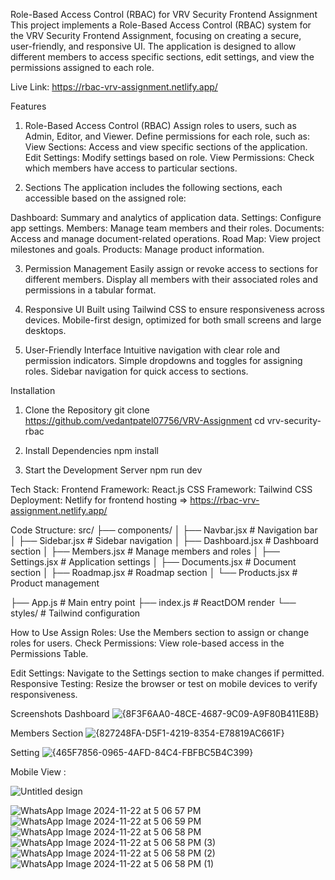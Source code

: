 Role-Based Access Control (RBAC) for VRV Security Frontend Assignment
This project implements a Role-Based Access Control (RBAC) system for the VRV Security Frontend Assignment, focusing on creating a secure, user-friendly, and responsive UI. The application is designed to allow different members to access specific sections, edit settings, and view the permissions assigned to each role.

Live Link: https://rbac-vrv-assignment.netlify.app/


Features

1. Role-Based Access Control (RBAC)
Assign roles to users, such as Admin, Editor, and Viewer.
Define permissions for each role, such as:
View Sections: Access and view specific sections of the application.
Edit Settings: Modify settings based on role.
View Permissions: Check which members have access to particular sections.

3. Sections
The application includes the following sections, each accessible based on the assigned role:

Dashboard: Summary and analytics of application data.
Settings: Configure app settings.
Members: Manage team members and their roles.
Documents: Access and manage document-related operations.
Road Map: View project milestones and goals.
Products: Manage product information.

3. Permission Management
Easily assign or revoke access to sections for different members.
Display all members with their associated roles and permissions in a tabular format.

4. Responsive UI
Built using Tailwind CSS to ensure responsiveness across devices.
Mobile-first design, optimized for both small screens and large desktops.

5. User-Friendly Interface
Intuitive navigation with clear role and permission indicators.
Simple dropdowns and toggles for assigning roles.
Sidebar navigation for quick access to sections.

Installation
1. Clone the Repository
git clone https://github.com/vedantpatel07756/VRV-Assignment
cd vrv-security-rbac

3. Install Dependencies
npm install

4. Start the Development Server
npm run dev

Tech Stack:
Frontend Framework: React.js
CSS Framework: Tailwind CSS
Deployment: Netlify for frontend hosting => https://rbac-vrv-assignment.netlify.app/


Code Structure:
src/
├── components/
│   ├── Navbar.jsx         # Navigation bar
│   ├── Sidebar.jsx        # Sidebar navigation
│   ├── Dashboard.jsx      # Dashboard section
│   ├── Members.jsx        # Manage members and roles
│   ├── Settings.jsx       # Application settings
│   ├── Documents.jsx      # Document section
│   ├── Roadmap.jsx        # Roadmap section
│   └── Products.jsx       # Product management

├── App.js                 # Main entry point
├── index.js               # ReactDOM render
└── styles/                # Tailwind configuration

How to Use
Assign Roles: Use the Members section to assign or change roles for users.
Check Permissions: View role-based access in the Permissions Table.
    
Edit Settings: Navigate to the Settings section to make changes if permitted.
Responsive Testing: Resize the browser or test on mobile devices to verify responsiveness.


Screenshots
Dashboard
![{8F3F6AA0-48CE-4687-9C09-A9F80B411E8B}](https://github.com/user-attachments/assets/5195a017-f3ab-49b0-8bb2-39be75e5f43b)


Members Section
![{827248FA-D5F1-4219-8354-E78819AC661F}](https://github.com/user-attachments/assets/6b77abe5-27a3-46e5-ba59-cff0f6524fa8)


Setting
![{465F7856-0965-4AFD-84C4-FBFBC5B4C399}](https://github.com/user-attachments/assets/a4a3be2d-ac41-467f-b199-9dbf1770614b)



Mobile View :

![Untitled design](https://github.com/user-attachments/assets/a40ceb69-d6ae-4712-a7bf-37130e6c7e86)

![WhatsApp Image 2024-11-22 at 5 06 57 PM](https://github.com/user-attachments/assets/31005d2b-4dc1-4cc5-9f02-e8d4061f16b6)
![WhatsApp Image 2024-11-22 at 5 06 59 PM](https://github.com/user-attachments/assets/401e2a01-6c9c-45ce-ace3-d26c5f62813c)
![WhatsApp Image 2024-11-22 at 5 06 58 PM](https://github.com/user-attachments/assets/a9d85f27-648c-4e92-9aa2-710e097c8ad2)
![WhatsApp Image 2024-11-22 at 5 06 58 PM (3)](https://github.com/user-attachments/assets/a9bee4ce-5e5f-46ff-92cd-6018837c1f20)
![WhatsApp Image 2024-11-22 at 5 06 58 PM (2)](https://github.com/user-attachments/assets/e1a87d32-1a30-4cfe-ad25-9c3dfc61f181)
![WhatsApp Image 2024-11-22 at 5 06 58 PM (1)](https://github.com/user-attachments/assets/748d7273-14cc-40bb-ac89-f9a7045887b2)

